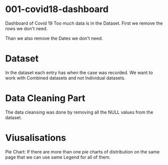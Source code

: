 # 001-covid18-dashboard
 Dashboard of Covid 19
Too much data is in the Dataset. 
First we remove the rows we don't need.

Than we also remove the Dates we don't need.

# Dataset 
In the dataset each entry has when the case was recorded. We want to work with Combined datasets and not Individual datasets.

# Data Cleaning Part
The data cleansing was done by removing all the NULL values from the dataset.


# Viusalisations 
Pie Chart: 
If there are more than one pie charts of distribution on the same page that we can use same Legend for all of them.